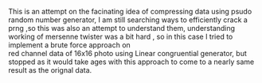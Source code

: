 This is an attempt on the facinating idea of compressing data using psudo random number generator,
I am still searching ways to efficiently crack a prng  ,so this was also an attempt to understand them,
understanding working of mersenne twister was a bit hard , so in this case I tried to implement a brute force approach on  
red channel data of 16x16 photo using Linear congruential generator, but stopped as it would take ages with this approach to come to a nearly same result as the orignal data.